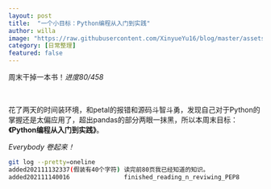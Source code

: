 ```yaml
---
layout: post
title:  "一个小目标：Python编程从入门到实践"
author: willa
image: "https://raw.githubusercontent.com/XinyueYu16/blog/master/assets/images/pythonnnnn.png"
category: [日常整理]
featured: false
---
```


周末干掉一本书！*进度80/458*



<br>

花了两天的时间装环境，和petal的报错和源码斗智斗勇，发现自己对于Python的掌握还是太偏应用了，超出pandas的部分两眼一抹黑，所以本周末目标：**《Python编程从入门到实践》**。

*Everybody 卷起来！*



```bash
git log --pretty=oneline 
added202111132337(假装有40个字符) 读完前80页我已经知道的知识。
added202111140016				finished_reading_n_reviwing_PEP8 
```

